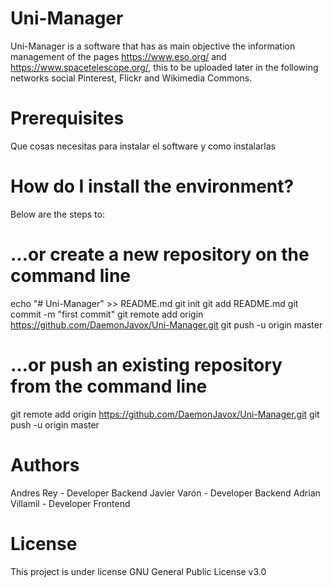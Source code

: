 # Uni-Manager

Uni-Manager is a software that has as main objective the information management of the pages https://www.eso.org/ and https://www.spacetelescope.org/, this to be uploaded later in the following networks social Pinterest, Flickr and Wikimedia Commons.

# Prerequisites
Que cosas necesitas para instalar el software y como instalarlas

# How do I install the environment?
Below are the steps to:

# …or create a new repository on the command line
echo "# Uni-Manager" >> README.md
git init
git add README.md
git commit -m "first commit"
git remote add origin https://github.com/DaemonJavox/Uni-Manager.git
git push -u origin master

# …or push an existing repository from the command line
git remote add origin https://github.com/DaemonJavox/Uni-Manager.git
git push -u origin master

# Authors
Andres Rey - Developer Backend
Javier Varón - Developer Backend
Adrian Villamil - Developer Frontend

# License
This project is under license GNU General Public License v3.0
